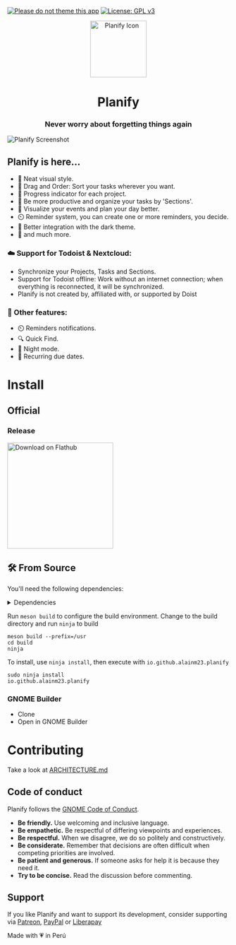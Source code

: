 [![Please do not theme this app](https://stopthemingmy.app/badge.svg)](https://stopthemingmy.app)
[![License: GPL v3](https://img.shields.io/badge/License-GPL%20v3-blue.svg)](http://www.gnu.org/licenses/gpl-3.0)

<div align="center">
  <span align="center"> <img width="128" height="128" class="center" src="data/icons/hicolor/scalable/apps/io.github.alainm23.planify.svg" alt="Planify Icon"></span>
  <h1 align="center">Planify</h1>
  <h3 align="center">Never worry about forgetting things again</h3>
</div>

![Planify Screenshot](https://raw.githubusercontent.com/alainm23/planify/master/data/resources/screenshot/screenshot-03.png)

## Planify is here...

- 🚀️ Neat visual style.
- 🤚️ Drag and Order: Sort your tasks wherever you want.
- 💯️ Progress indicator for each project.
- 💪️ Be more productive and organize your tasks by 'Sections'.
- 📅️ Visualize your events and plan your day better.
- ⏲️ Reminder system, you can create one or more reminders, you decide.
- 🌙️ Better integration with the dark theme.
- 🎉️ and much more.

### ☁️ Support for Todoist & Nextcloud:

- Synchronize your Projects, Tasks and Sections.
- Support for Todoist offline: Work without an internet connection; when everything is reconnected, it will be synchronized.
- Planify is not created by, affiliated with, or supported by Doist

### 💎️ Other features:

- ⏲️ Reminders notifications.
- 🔍️ Quick Find.
- 🌙️ Night mode.
- 🔁️ Recurring due dates.

# Install

## Official

### Release

<a href="https://flathub.org/apps/details/io.github.alainm23.planify" rel="noreferrer noopener" target="_blank"><img loading="lazy" draggable="false" width='240' alt='Download on Flathub' src='https://dl.flathub.org/assets/badges/flathub-badge-en.png' /></a>

<!-- <a href="https://snapcraft.io/planify">
  <img alt="Get it from the Snap Store" src="https://snapcraft.io/static/images/badges/en/snap-store-black.svg"  loading="lazy" width='240' draggable="false"/>
</a> -->

## 🛠 From Source

You'll need the following dependencies:

<details>
<summary>Dependencies</summary>

Package Name | Required Version
:--- |---:|
meson | 0.56
valac | 0.48
gio-2.0 | 2.80.3
glib-2.0 | 2.80.3
gee-0.8 | 0.20.6
gtk4 | 4.14.4
libsoup-3.0 | 3.4.4
sqlite3 | 3.45.1
libadwaita-1 | 1.5.3
webkitgtk-6.0 | 2.44.3
gtksourceview-5 | 5.12.1
json-glib-1.0 | 1.8.0
libecal-2.0 | 3.52.4
libedataserver-1.2 | 3.52.4
libportal | 0.7.1
libportal-gtk4 | 0.7.1
gxml-0.20 | 0.21.0
libsecret-1 | 0.21.4
libspelling-dev

Fedora installation command:

    sudo dnf install vala meson ninja-build gtk4-devel libadwaita-devel libgee-devel libsoup3-devel webkitgtk6.0-devel gtksourceview5-devel libportal-devel libportal-gtk4-devel evolution-devel libspelling-devel

Ubuntu/Debian installation command:

    sudo apt install valac meson ninja-build libgtk-4-dev libadwaita-1-dev libgee-0.8-dev libjson-glib-dev libecal2.0-dev libsoup-3.0-dev libwebkitgtk-6.0-dev libgtksourceview-5-dev libportal-dev libportal-gtk4-dev libspelling-dev
</details>

Run `meson build` to configure the build environment. Change to the build directory and run `ninja` to build

    meson build --prefix=/usr
    cd build
    ninja

To install, use `ninja install`, then execute with `io.github.alainm23.planify`

    sudo ninja install
    io.github.alainm23.planify

### GNOME Builder

- Clone
- Open in GNOME Builder

# Contributing

Take a look at [ARCHITECTURE.md](ARCHITECTURE.md)

## Code of conduct

Planify follows the [GNOME Code of Conduct](https://conduct.gnome.org/).

- **Be friendly.** Use welcoming and inclusive language.
- **Be empathetic.** Be respectful of differing viewpoints and experiences.
- **Be respectful.** When we disagree, we do so politely and constructively.
- **Be considerate.** Remember that decisions are often difficult when competing priorities are involved.
- **Be patient and generous.** If someone asks for help it is because they need
  it.
- **Try to be concise.** Read the discussion before commenting.


## Support
If you like Planify and want to support its development, consider supporting via [Patreon](https://www.patreon.com/alainm23), [PayPal](https://www.paypal.me/alainm23) or [Liberapay](https://liberapay.com/Alain)

Made with 💗 in Perú
